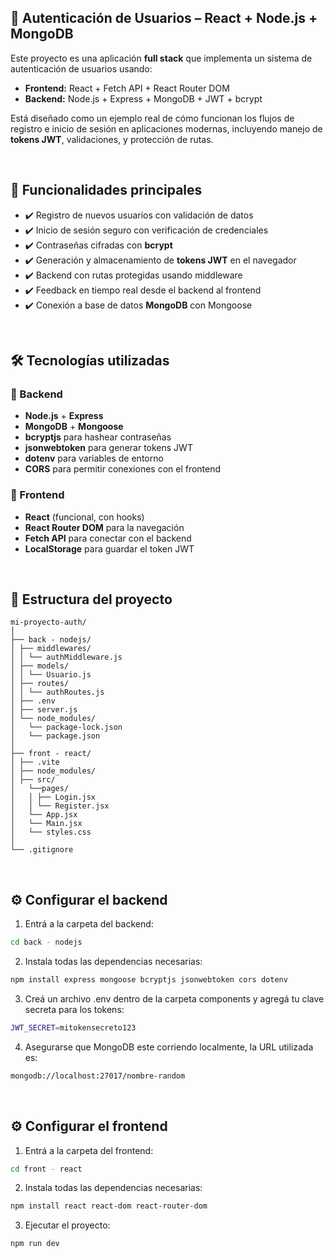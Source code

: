 ## 🔐 Autenticación de Usuarios – React + Node.js + MongoDB

Este proyecto es una aplicación **full stack** que implementa un sistema de autenticación de usuarios usando:

- **Frontend:** React + Fetch API + React Router DOM  
- **Backend:** Node.js + Express + MongoDB + JWT + bcrypt

Está diseñado como un ejemplo real de cómo funcionan los flujos de registro e inicio de sesión en aplicaciones modernas, incluyendo manejo de **tokens JWT**, validaciones, y protección de rutas.

<br>



## 🚀 Funcionalidades principales

- ✔️ Registro de nuevos usuarios con validación de datos  
- ✔️ Inicio de sesión seguro con verificación de credenciales  
- ✔️ Contraseñas cifradas con **bcrypt**  
- ✔️ Generación y almacenamiento de **tokens JWT** en el navegador  
- ✔️ Backend con rutas protegidas usando middleware  
- ✔️ Feedback en tiempo real desde el backend al frontend  
- ✔️ Conexión a base de datos **MongoDB** con Mongoose  

<br>



## 🛠️ Tecnologías utilizadas

### 🔧 Backend
- **Node.js** + **Express**
- **MongoDB** + **Mongoose**
- **bcryptjs** para hashear contraseñas
- **jsonwebtoken** para generar tokens JWT
- **dotenv** para variables de entorno
- **CORS** para permitir conexiones con el frontend

### 🎨 Frontend
- **React** (funcional, con hooks)
- **React Router DOM** para la navegación
- **Fetch API** para conectar con el backend
- **LocalStorage** para guardar el token JWT

<br>



## 🧩 Estructura del proyecto
```
mi-proyecto-auth/
│ 
├── back - nodejs/
│ ├── middlewares/
│ │ └── authMiddleware.js
│ ├── models/
│ │ └── Usuario.js
│ ├── routes/
│ │ └── authRoutes.js
│ ├── .env
│ ├── server.js
│ └── node_modules/
│   └── package-lock.json
│   └── package.json
│ 
├── front - react/
│ ├── .vite
│ ├── node_modules/
│ ├── src/
│   └──pages/
│   │ ├── Login.jsx
│   │ └── Register.jsx
│   └── App.jsx
│   └── Main.jsx
│   └── styles.css
│ 
└── .gitignore
```

<br>



## ⚙️ Configurar el backend

1. Entrá a la carpeta del backend:
   
```bash
cd back - nodejs
```

2. Instala todas las dependencias necesarias:

```bash
npm install express mongoose bcryptjs jsonwebtoken cors dotenv
```
  
3. Creá un archivo .env dentro de la carpeta components y agregá tu clave secreta para los tokens:

```bash
JWT_SECRET=mitokensecreto123
```
   
4. Asegurarse que MongoDB este corriendo localmente, la URL utilizada es:

```bash
mongodb://localhost:27017/nombre-random
```

<br>


## ⚙️ Configurar el frontend


1. Entrá a la carpeta del frontend:
   
```bash
cd front - react
```

2. Instala todas las dependencias necesarias:

```bash
npm install react react-dom react-router-dom
```
  
3. Ejecutar el proyecto:

```bash
npm run dev
```
   
